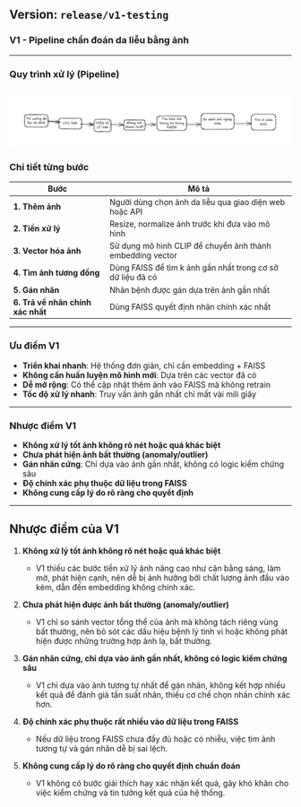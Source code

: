 ## Version: `release/v1-testing`

###  **V1 - Pipeline chẩn đoán da liễu bằng ảnh**

---

### **Quy trình xử lý (Pipeline)**
![ProcessImage](app/static/image_readme/h1.png)
---

### **Chi tiết từng bước**

| Bước                      | Mô tả                                                                          |
| ------------------------- | ------------------------------------------------------------------------------ |
| **1. Thêm ảnh**           | Người dùng chọn ảnh da liễu qua giao diện web hoặc API                         |
| **2. Tiền xử lý**         | Resize, normalize ảnh trước khi đưa vào mô hình                                |
| **3. Vector hóa ảnh**     | Sử dụng mô hình CLIP để chuyển ảnh thành embedding vector                      |
| **4. Tìm ảnh tương đồng** | Dùng FAISS để tìm k ảnh gần nhất trong cơ sở dữ liệu đã có                     |
| **5. Gán nhãn**           | Nhãn bệnh được gán dựa trên ảnh gần nhất                                       |
| **6. Trả về nhãn chính xác nhất**           | Dùng FAISS quyết định nhãn chính xác nhất                                       |
---

### **Ưu điểm V1**

* **Triển khai nhanh**: Hệ thống đơn giản, chỉ cần embedding + FAISS
* **Không cần huấn luyện mô hình mới**: Dựa trên các vector đã có
* **Dễ mở rộng**: Có thể cập nhật thêm ảnh vào FAISS mà không retrain
* **Tốc độ xử lý nhanh**: Truy vấn ảnh gần nhất chỉ mất vài mili giây
---

### **Nhược điểm V1**

* **Không xử lý tốt ảnh không rõ nét hoặc quá khác biệt**
* **Chưa phát hiện ảnh bất thường (anomaly/outlier)**
* **Gán nhãn cứng**: Chỉ dựa vào ảnh gần nhất, không có logic kiểm chứng sâu
* **Độ chính xác phụ thuộc dữ liệu trong FAISS**
* **Không cung cấp lý do rõ ràng cho quyết định**
---

## Nhược điểm của V1

1. **Không xử lý tốt ảnh không rõ nét hoặc quá khác biệt**

   * V1 thiếu các bước tiền xử lý ảnh nâng cao như cân bằng sáng, làm mờ, phát hiện cạnh, nên dễ bị ảnh hưởng bởi chất lượng ảnh đầu vào kém, dẫn đến embedding không chính xác.

2. **Chưa phát hiện được ảnh bất thường (anomaly/outlier)**

   * V1 chỉ so sánh vector tổng thể của ảnh mà không tách riêng vùng bất thường, nên bỏ sót các dấu hiệu bệnh lý tinh vi hoặc không phát hiện được những trường hợp ảnh lạ, bất thường.

3. **Gán nhãn cứng, chỉ dựa vào ảnh gần nhất, không có logic kiểm chứng sâu**

   * V1 chỉ dựa vào ảnh tương tự nhất để gán nhãn, không kết hợp nhiều kết quả để đánh giá tần suất nhãn, thiếu cơ chế chọn nhãn chính xác hơn.

4. **Độ chính xác phụ thuộc rất nhiều vào dữ liệu trong FAISS**

   * Nếu dữ liệu trong FAISS chưa đầy đủ hoặc có nhiễu, việc tìm ảnh tương tự và gán nhãn dễ bị sai lệch.

5. **Không cung cấp lý do rõ ràng cho quyết định chuẩn đoán**

   * V1 không có bước giải thích hay xác nhận kết quả, gây khó khăn cho việc kiểm chứng và tin tưởng kết quả của hệ thống.
